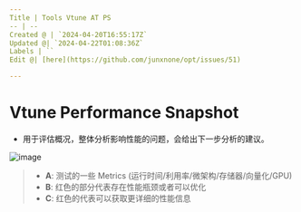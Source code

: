 ```yaml
---
Title | Tools Vtune AT PS
-- | --
Created @ | `2024-04-20T16:55:17Z`
Updated @| `2024-04-22T01:08:36Z`
Labels | ``
Edit @| [here](https://github.com/junxnone/opt/issues/51)

---
```


# Vtune Performance Snapshot

- 用于评估概况，整体分析影响性能的问题，会给出下一步分析的建议。

![image](https://github.com/junxnone/opt/assets/2216970/9b6be0a3-67c7-49e3-9617-dfc0ca414c78)

> - **A**: 测试的一些 Metrics (运行时间/利用率/微架构/存储器/向量化/GPU) 
> - **B**: 红色的部分代表存在性能瓶颈或者可以优化
> - **C**: 红色的代表可以获取更详细的性能信息


